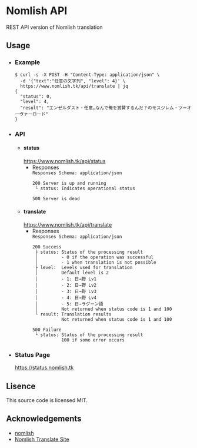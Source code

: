 # Nomlish API
REST API version of Nomlish translation

## Usage
- ### Example
  ```console
  $ curl -s -X POST -H "Content-Type: application/json" \
    -d '{"text":"任意の文字列", "level": 4}' \
    https://www.nomlish.tk/api/translate | jq
  {
    "status": 0,
    "level": 4,
    "result": "エンゼルダスト・任意…なんで俺を賞賛するんだ？のモスジレム・ツ＝オーヴァーロード"
  }
  ```
- ### API
  - #### status
    https://www.nomlish.tk/api/status
    - Responses  
      `Responses Schema: application/json`
      ```console
      200 Server is up and running
       └ status: Indicates operational status
      ```
      ```console
      500 Server is dead
      ```
  - #### translate
    https://www.nomlish.tk/api/translate
    - Responses  
      `Responses Schema: application/json`
      ```console
      200 Success
       ├ status: Status of the processing result
       │         - 0 if the operation was successful
       │         - 1 when translation is not possible
       ├ level:  Levels used for translation
       │         Default level is 2
       │         - 1: 日→野 Lv1
       │         - 2: 日→野 Lv2
       │         - 3: 日→野 Lv3
       │         - 4: 日→野 Lv4
       │         - 5: 日→ラグーン語
       │         Not returned when status code is 1 and 100
       └ result: Translation results
                 Not returned when status code is 1 and 100
      ```
      ```console
      500 Failure
       └ status: Status of the processing result
                 100 if some error occurs
      ```
- ### Status Page
  https://status.nomlish.tk

## Lisence
This source code is licensed MIT.

## Acknowledgements
- [nomlish](https://github.com/Ancient-Scapes/nomlish)
- [Nomlish Translate Site](http://racing-lagoon.info/)